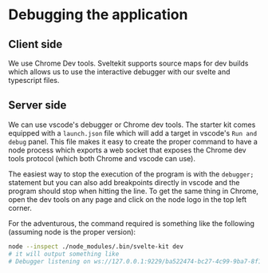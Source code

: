 # Debugging the application

## Client side

We use Chrome Dev tools. Sveltekit supports source maps for dev builds which allows us to use the
interactive debugger with our svelte and typescript files.

## Server side

We can use vscode's debugger or Chrome dev tools. The starter kit comes equipped with a
`launch.json` file which will add a target in vscode's `Run and debug` panel. This file makes it
easy to create the proper command to have a node process which exports a web socket that exposes the
Chrome dev tools protocol (which both Chrome and vscode can use).

The easiest way to stop the execution of the program is with the `debugger;` statement but you can
also add breakpoints directly in vscode and the program should stop when hitting the line. To get
the same thing in Chrome, open the dev tools on any page and click on the node logo in the top left
corner.

For the adventurous, the command required is something like the following (assuming node is the
proper version):

```sh
node --inspect ./node_modules/.bin/svelte-kit dev
# it will output something like
# Debugger listening on ws://127.0.0.1:9229/ba522474-bc27-4c99-9ba7-8f148004cb0d
```

